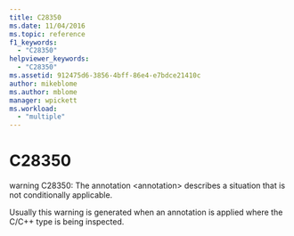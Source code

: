 ```yaml
---
title: C28350
ms.date: 11/04/2016
ms.topic: reference
f1_keywords:
  - "C28350"
helpviewer_keywords:
  - "C28350"
ms.assetid: 912475d6-3856-4bff-86e4-e7bdce21410c
author: mikeblome
ms.author: mblome
manager: wpickett
ms.workload:
  - "multiple"
---
```

# C28350
warning C28350: The annotation \<annotation> describes a situation that is not conditionally applicable.

 Usually this warning is generated when an annotation is applied where the C/C++ type is being inspected.
